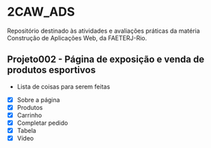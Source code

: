 # 2CAW_ADS
Repositório destinado às atividades e avaliações práticas da matéria Construção de Aplicações Web, da FAETERJ-Rio.


## Projeto002 - Página de exposição e venda de produtos esportivos

* Lista de coisas para serem feitas
- [x] Sobre a página
- [x] Produtos
- [x] Carrinho
- [x] Completar pedido
- [x] Tabela
- [x] Vídeo
